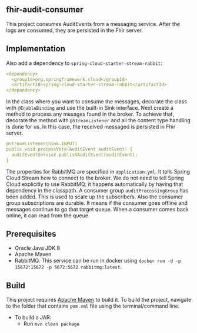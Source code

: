 ## fhir-audit-consumer

This project consumes AuditEvents from a messaging service. After the logs are consumed, they are persisted in the Fhir server. 

## Implementation

Also add a dependency to `spring-cloud-starter-stream-rabbit`:
```yml
<dependency>
  <groupId>org.springframework.cloud</groupId>
  <artifactId>spring-cloud-starter-stream-rabbit</artifactId>
</dependency>
```

In the class where you want to consume the messages, decorate the class with `@EnableBinding` and use the built-in Sink interface. Next create a method to process any mesages found in the broker. To achieve that, decorate the method with `@StreamListener` and all the content type handling is done for us. In this case, the received messaged is persisted in Fhir server.
```yml
@StreamListener(Sink.INPUT)
public void processVote(AuditEvent auditEvent) {
  auditEventService.publishAuditEvent(auditEvent);
}
```

The properties for RabbitMQ are specified in `application.yml`. It tells Spring Cloud Stream how to connect to the broker. We do not need to tell Spring Cloud explicitly to use RabbitMQ; it happens automatically by having that dependency in the classpath. A consumer group `auditProcessingGroup` has been added. This is used to scale up the subscribers. Also the consumer group subscriptions are durable. It means if the consumer goes offline and messages continue to go that target queue. When a consumer comes back online, it can read from the queue.

## Prerequisites

+ Oracle Java JDK 8
+ Apache Maven
+ RabbitMQ. This service can be run in docker using `docker run -d -p 15672:15672 -p 5672:5672 rabbitmq:latest`.

## Build

This project requires [Apache Maven](https://maven.apache.org) to build it. To build the project, navigate to the folder that contains `pom.xml` file using the terminal/command line.

+ To build a JAR:
    + Run `mvn clean package`

